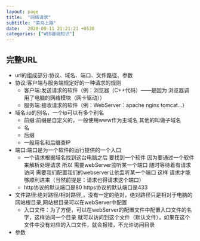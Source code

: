 ```yaml
---
layout: page
title:  "网络请求"
subtitle: "菜鸟上路"
date:   2020-09-11 21:21:21 +0530
categories: ["WEB基础知识"]
---
```


## 完整URL
- url的组成部分:协议、域名、端口、文件路径、参数
- 协议:客户端与服务端规定好的一种请求的规则
    - 客户端:发送请求的软件（例：浏览器（C++代码）——是因为 浏览器调用了电脑的网络模块（网卡驱动））
    - 服务端:接收请求的软件（例：WebServer：apache nginx tomcat...）
- 域名:ip的别名，一个ip可以有多个别名
    - 前缀:前缀是自定义的，一般使用www作为主域名 其他的叫做子域名
    - 名
    - 后缀
    - 一般用名和后缀查IP
- 端口:端口是为一个软件的运行提供的一个入口
    - 一个请求根据域名找到这台电脑之后 要找到一个软件 因为要通过一个软件来解析处理请求 所以 需要webServer监听某一个端口 随时等待着有请求访问 需要我们配置我们的webserver让他监听某一个端口 这样 请求才能够顺利进来（当然前提是：请求也得请求这个端口）
    - http协议的默认端口是80 https协议的默认端口是433
- 文件路径:绝对路径/相对路径,，没有一定的绝对，绝对路径只是相对于电脑的网站根目录,网站根目录可以在webServer中配置
    - 入口文件：为了方便，可以在webServer的配置文件中配置入口文件的名字，这样访问一个目录 就可以访问到这个文件（默认文件），如果在这个文件中没有对应的入口文件，就会报错，不允许访问目录
- 参数